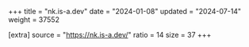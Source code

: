 +++
title = "nk.is-a.dev"
date = "2024-01-08"
updated = "2024-07-14"
weight = 37552

[extra]
source = "https://nk.is-a.dev/"
ratio = 14
size = 37
+++
